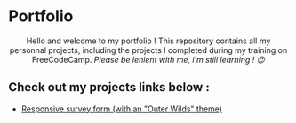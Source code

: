 # Portfolio
 <div align="center">
 Hello and welcome to my portfolio ! This repository contains all my personnal projects, including the projects I completed during my training on FreeCodeCamp.
 <i>Please be lenient with me, i'm still learning ! 😉</i>
 </div>

## Check out my projects links below :
 - [Responsive survey form (with an "Outer Wilds" theme)](https://lewabs.github.io/Portfolio/freecodecamp-projects/01-responsive-survey-form/)